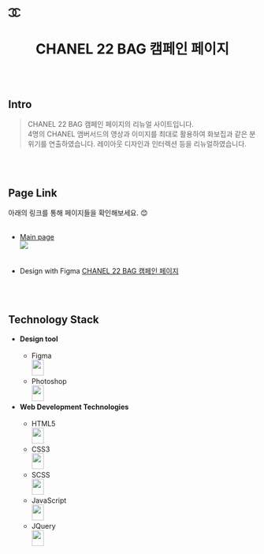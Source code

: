 <!-- markdownlint-disable MD033 -->
<img src="./assets/images/comm/CHANNEL-LOGO-BLACK@4x.png" width="5%">

<h1 align="center">CHANEL 22 BAG 캠페인 페이지</h1>
<br>
<br>
<h2>Intro</h2>

> CHANEL 22 BAG 캠페인 페이지의 리뉴얼 사이트입니다.<br>
> 4명의 CHANEL 앰버서드의 영상과 이미지를 최대로 활용하여
> 화보집과 같은 분위기를 연출하였습니다.
> 레이아웃 디자인과 인터렉션 등을 리뉴얼하였습니다.<br>
<br>
<br>
<h2>Page Link</h2>

아래의 링크를 통해 페이지들을 확인해보세요. :blush: <br>
<br>

- <a href="https://chkim9910.github.io/Chanel22bag-Renewal/">Main page</a> <br> <img width="40%" src='./assets/video/CHANEL 22 BAG (1).gif'> <br>
  <br>

- Design with Figma <a href="https://www.figma.com/file/U40tBrD4nOVaZRgRGRpkDD/CHANEL-22-bag?type=design&node-id=0%3A1&mode=design&t=Qz4mM7kRrQI3rVkm-1">CHANEL 22 BAG 캠페인 페이지</a>
<br>
<br>
<h2>Technology Stack</h2>

- **Design tool** <br><br>
  - Figma<br>
    <img height="32" width="24" src="https://cdn.jsdelivr.net/npm/simple-icons@v11/icons/figma.svg" />
  - Photoshop<br>
    <img height="32" width="24" src="https://cdn.jsdelivr.net/npm/simple-icons@v11/icons/adobephotoshop.svg" />
    <br>
- **Web Development Technologies** <br><br>
  - HTML5<br>
    <img height="32" width="24" src="https://unpkg.com/simple-icons@v11/icons/html5.svg" />
  - CSS3<br>
    <img height="32" width="24" src="https://cdn.jsdelivr.net/npm/simple-icons@v11/icons/css3.svg" />
  - SCSS<br>
    <img height="32" width="24" src="https://cdn.jsdelivr.net/npm/simple-icons@v11/icons/sass.svg" />
  - JavaScript<br>
    <img height="32" width="24" src="https://cdn.jsdelivr.net/npm/simple-icons@v11/icons/javascript.svg" />
  - JQuery<br>
    <img height="32" width="24" src="https://cdn.jsdelivr.net/npm/simple-icons@v11/icons/jquery.svg" />
    <br>
